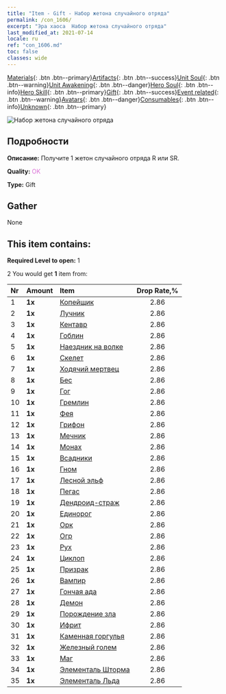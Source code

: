 ```yaml
---
title: "Item - Gift - Набор жетона случайного отряда"
permalink: /con_1606/
excerpt: "Эра хаоса  Набор жетона случайного отряда"
last_modified_at: 2021-07-14
locale: ru
ref: "con_1606.md"
toc: false
classes: wide
---
```

 [Materials](/ItemsRU/){: .btn .btn--primary}[Artifacts](/ItemsRU/Artifacts/){: .btn .btn--success}[Unit Soul](/ItemsRU/UnitSoul/){: .btn .btn--warning}[Unit Awakening](/ItemsRU/UnitAwakening/){: .btn .btn--danger}[Hero Soul](/ItemsRU/HeroSoul/){: .btn .btn--info}[Hero Skill](/ItemsRU/HeroSkill/){: .btn .btn--primary}[Gift](/ItemsRU/Gift/){: .btn .btn--success}[Event related](/ItemsRU/Events/){: .btn .btn--warning}[Avatars](/ItemsRU/Avatars/){: .btn .btn--danger}[Consumables](/ItemsRU/Consumables/){: .btn .btn--info}[Unknown](/ItemsRU/Unknown/){: .btn .btn--primary}

 ![Набор жетона случайного отряда](/images/t/i_907222.png)

## Подробности
 **Описание:** Получите 1 жетон случайного отряда R или SR.

 **Quality:** <span style="color: #DA70D6">OK</span>

 **Type:** Gift

## Gather

  None

## This item contains:

 **Required Level to open:** 1

 2 You would get **1** item  from:

  | Nr | Amount |     Item    | Drop Rate,% |
  |:---|:-------|:------------|:---------:|
  | 1 |  **1x** | [Копейщик](/ItemsRU/unt_190/) | 2.86 | 
  | 2 |  **1x** | [Лучник](/ItemsRU/unt_191/) | 2.86 | 
  | 3 |  **1x** | [Кентавр](/ItemsRU/unt_199/) | 2.86 | 
  | 4 |  **1x** | [Гоблин](/ItemsRU/unt_217/) | 2.86 | 
  | 5 |  **1x** | [Наездник на волке](/ItemsRU/unt_218/) | 2.86 | 
  | 6 |  **1x** | [Скелет](/ItemsRU/unt_208/) | 2.86 | 
  | 7 |  **1x** | [Ходячий мертвец](/ItemsRU/unt_209/) | 2.86 | 
  | 8 |  **1x** | [Бес](/ItemsRU/unt_226/) | 2.86 | 
  | 9 |  **1x** | [Гог](/ItemsRU/unt_227/) | 2.86 | 
  | 10 |  **1x** | [Гремлин](/ItemsRU/unt_235/) | 2.86 | 
  | 11 |  **1x** | [Фея](/ItemsRU/unt_262/) | 2.86 | 
  | 12 |  **1x** | [Грифон](/ItemsRU/unt_192/) | 2.86 | 
  | 13 |  **1x** | [Мечник](/ItemsRU/unt_193/) | 2.86 | 
  | 14 |  **1x** | [Монах](/ItemsRU/unt_194/) | 2.86 | 
  | 15 |  **1x** | [Всадники](/ItemsRU/unt_195/) | 2.86 | 
  | 16 |  **1x** | [Гном](/ItemsRU/unt_200/) | 2.86 | 
  | 17 |  **1x** | [Лесной эльф](/ItemsRU/unt_201/) | 2.86 | 
  | 18 |  **1x** | [Пегас](/ItemsRU/unt_202/) | 2.86 | 
  | 19 |  **1x** | [Дендроид-страж](/ItemsRU/unt_203/) | 2.86 | 
  | 20 |  **1x** | [Единорог](/ItemsRU/unt_204/) | 2.86 | 
  | 21 |  **1x** | [Орк](/ItemsRU/unt_219/) | 2.86 | 
  | 22 |  **1x** | [Огр](/ItemsRU/unt_220/) | 2.86 | 
  | 23 |  **1x** | [Рух](/ItemsRU/unt_221/) | 2.86 | 
  | 24 |  **1x** | [Циклоп](/ItemsRU/unt_222/) | 2.86 | 
  | 25 |  **1x** | [Призрак](/ItemsRU/unt_210/) | 2.86 | 
  | 26 |  **1x** | [Вампир](/ItemsRU/unt_211/) | 2.86 | 
  | 27 |  **1x** | [Гончая ада](/ItemsRU/unt_228/) | 2.86 | 
  | 28 |  **1x** | [Демон](/ItemsRU/unt_229/) | 2.86 | 
  | 29 |  **1x** | [Порождение зла](/ItemsRU/unt_230/) | 2.86 | 
  | 30 |  **1x** | [Ифрит](/ItemsRU/unt_231/) | 2.86 | 
  | 31 |  **1x** | [Каменная горгулья](/ItemsRU/unt_236/) | 2.86 | 
  | 32 |  **1x** | [Железный голем](/ItemsRU/unt_237/) | 2.86 | 
  | 33 |  **1x** | [Маг](/ItemsRU/unt_238/) | 2.86 | 
  | 34 |  **1x** | [Элементаль Шторма](/ItemsRU/unt_263/) | 2.86 | 
  | 35 |  **1x** | [Элементаль Льда](/ItemsRU/unt_264/) | 2.86 | 
